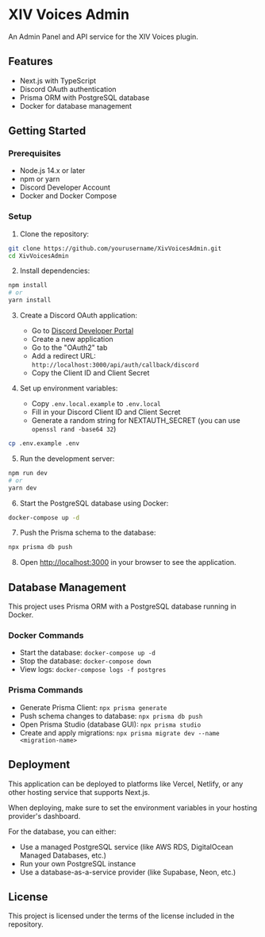# XIV Voices Admin

An Admin Panel and API service for the XIV Voices plugin.

## Features

- Next.js with TypeScript
- Discord OAuth authentication
- Prisma ORM with PostgreSQL database
- Docker for database management

## Getting Started

### Prerequisites

- Node.js 14.x or later
- npm or yarn
- Discord Developer Account
- Docker and Docker Compose

### Setup

1. Clone the repository:

```bash
git clone https://github.com/yourusername/XivVoicesAdmin.git
cd XivVoicesAdmin
```

2. Install dependencies:

```bash
npm install
# or
yarn install
```

3. Create a Discord OAuth application:
   - Go to [Discord Developer Portal](https://discord.com/developers/applications)
   - Create a new application
   - Go to the "OAuth2" tab
   - Add a redirect URL: `http://localhost:3000/api/auth/callback/discord`
   - Copy the Client ID and Client Secret

4. Set up environment variables:
   - Copy `.env.local.example` to `.env.local`
   - Fill in your Discord Client ID and Client Secret
   - Generate a random string for NEXTAUTH_SECRET (you can use `openssl rand -base64 32`)

```bash
cp .env.example .env
```

5. Run the development server:

```bash
npm run dev
# or
yarn dev
```

6. Start the PostgreSQL database using Docker:

```bash
docker-compose up -d
```

7. Push the Prisma schema to the database:

```bash
npx prisma db push
```

8. Open [http://localhost:3000](http://localhost:3000) in your browser to see the application.

## Database Management

This project uses Prisma ORM with a PostgreSQL database running in Docker.

### Docker Commands

- Start the database: `docker-compose up -d`
- Stop the database: `docker-compose down`
- View logs: `docker-compose logs -f postgres`

### Prisma Commands

- Generate Prisma Client: `npx prisma generate`
- Push schema changes to database: `npx prisma db push`
- Open Prisma Studio (database GUI): `npx prisma studio`
- Create and apply migrations: `npx prisma migrate dev --name <migration-name>`

## Deployment

This application can be deployed to platforms like Vercel, Netlify, or any other hosting service that supports Next.js.

When deploying, make sure to set the environment variables in your hosting provider's dashboard.

For the database, you can either:
- Use a managed PostgreSQL service (like AWS RDS, DigitalOcean Managed Databases, etc.)
- Run your own PostgreSQL instance
- Use a database-as-a-service provider (like Supabase, Neon, etc.)

## License

This project is licensed under the terms of the license included in the repository.
